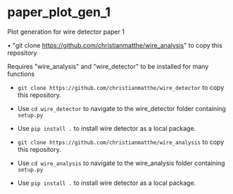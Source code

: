 # paper_plot_gen_1
Plot generation for wire detector paper 1

• "git clone https://github.com/christianmatthe/wire_analysis" to copy this repository

Requires "wire_analysis" and "wire_detector" to be installed for many functions

- `git clone https://github.com/christianmatthe/wire_detector` to copy this repository.

- Use `cd wire_detector` to navigate to the wire_detector folder containing `setup.py`

- Use `pip install .` to install wire detector as a local package.


- `git clone https://github.com/christianmatthe/wire_analysis` to copy this repository.

- Use `cd wire_analysis` to navigate to the wire_analysis folder containing `setup.py`

- Use `pip install .` to install wire detector as a local package.

